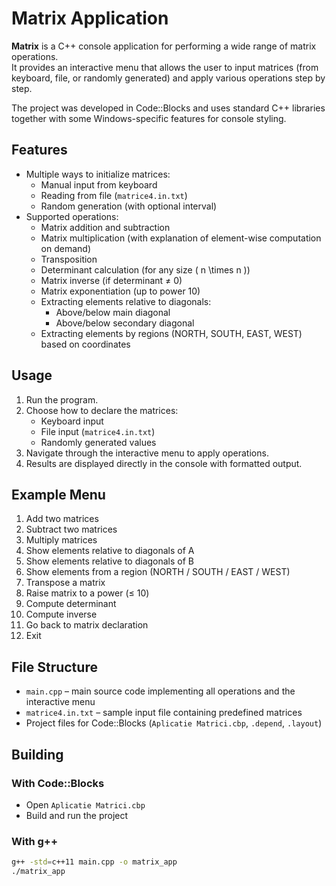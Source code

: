 # Matrix Application

**Matrix** is a C++ console application for performing a wide range of matrix operations.  
It provides an interactive menu that allows the user to input matrices (from keyboard, file, or randomly generated) and apply various operations step by step.  

The project was developed in Code::Blocks and uses standard C++ libraries together with some Windows-specific features for console styling.  

## Features
- Multiple ways to initialize matrices:
  - Manual input from keyboard  
  - Reading from file (`matrice4.in.txt`)  
  - Random generation (with optional interval)  
- Supported operations:
  - Matrix addition and subtraction  
  - Matrix multiplication (with explanation of element-wise computation on demand)  
  - Transposition  
  - Determinant calculation (for any size \( n \times n \))  
  - Matrix inverse (if determinant ≠ 0)  
  - Matrix exponentiation (up to power 10)  
  - Extracting elements relative to diagonals:
    - Above/below main diagonal  
    - Above/below secondary diagonal  
  - Extracting elements by regions (NORTH, SOUTH, EAST, WEST) based on coordinates  

## Usage
1. Run the program.  
2. Choose how to declare the matrices:
   - Keyboard input  
   - File input (`matrice4.in.txt`)  
   - Randomly generated values  
3. Navigate through the interactive menu to apply operations.  
4. Results are displayed directly in the console with formatted output.  

## Example Menu
1. Add two matrices
2. Subtract two matrices
3. Multiply matrices
4. Show elements relative to diagonals of A
5. Show elements relative to diagonals of B
6. Show elements from a region (NORTH / SOUTH / EAST / WEST)
7. Transpose a matrix
8. Raise matrix to a power (≤ 10)
9. Compute determinant
10. Compute inverse
11. Go back to matrix declaration
12. Exit

## File Structure
- `main.cpp` – main source code implementing all operations and the interactive menu  
- `matrice4.in.txt` – sample input file containing predefined matrices  
- Project files for Code::Blocks (`Aplicatie Matrici.cbp`, `.depend`, `.layout`)  

## Building
### With Code::Blocks
- Open `Aplicatie Matrici.cbp`  
- Build and run the project  

### With g++
```bash
g++ -std=c++11 main.cpp -o matrix_app
./matrix_app
